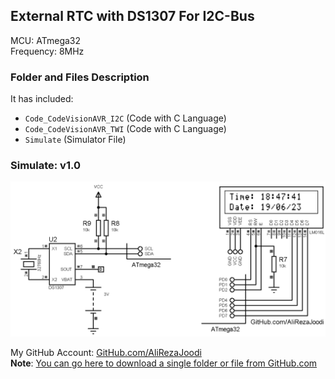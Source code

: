 ## External RTC with DS1307 For I2C-Bus 
                
MCU:   		ATmega32  
Frequency:     	8MHz  

### Folder and Files Description
It has included:
- `Code_CodeVisionAVR_I2C` (Code with C Language)
- `Code_CodeVisionAVR_TWI` (Code with C Language)
- `Simulate` (Simulator File)

### Simulate: v1.0
![](Simulate/v1.0.png)

My GitHub Account: [GitHub.com/AliRezaJoodi](https://github.com/AliRezaJoodi)  
**Note**: [You can go here to download a single folder or file from GitHub.com](https://minhaskamal.github.io/DownGit/#/home)
